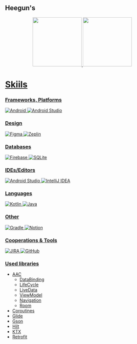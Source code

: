 ## Heegun's
<div align="center">
  <a href="https://github.com/GS-Family/KNONG_ANDROID_APP">
  <img height="160em" src="https://github-readme-stats.vercel.app/api?username=heegun0707&show_icons=true&theme=dracula&include_all_commits=true&count_private=true"/>
  <img height="160em" src="https://github-readme-stats.vercel.app/api/top-langs/?username=heegun0707&layout=compact&langs_count=7&theme=dracula"/>
</div>

# Skiils
### Frameworks, Platforms
![Android](https://img.shields.io/badge/Android-3DDC84?style=for-the-badge&logo=android&logoColor=white)
![Android Studio](https://img.shields.io/badge/Android_Studio-3DDC84?style=for-the-badge&logo=android-studio&logoColor=white)

### Design
![Figma](https://img.shields.io/badge/figma-%23F24E1E.svg?style=for-the-badge&logo=figma&logoColor=white)
![Zeplin](https://img.shields.io/badge/zeplin-%FFD700.svg?style=for-the-badge) 

### Databases

![Firebase](https://img.shields.io/badge/Firebase-039BE5?style=for-the-badge&logo=Firebase&logoColor=white) ![SQLite](https://img.shields.io/badge/sqlite-%2307405e.svg?style=for-the-badge&logo=sqlite&logoColor=white) 

### IDEs/Editors

![Android Studio](https://img.shields.io/badge/Android%20Studio-3DDC84.svg?style=for-the-badge&logo=android-studio&logoColor=white) ![IntelliJ IDEA](https://img.shields.io/badge/IntelliJIDEA-000000.svg?style=for-the-badge&logo=intellij-idea&logoColor=white)

### Languages

![Kotlin](https://img.shields.io/badge/kotlin-%237F52FF.svg?style=for-the-badge&logo=kotlin&logoColor=white) ![Java](https://img.shields.io/badge/java-%23ED8B00.svg?style=for-the-badge&logo=java&logoColor=white)

### Other

![Gradle](https://img.shields.io/badge/Gradle-02303A.svg?style=for-the-badge&logo=Gradle&logoColor=white) 
![Notion](https://img.shields.io/badge/Notion-%23000000.svg?style=for-the-badge&logo=notion&logoColor=white)

### Cooperations & Tools
![JIRA](https://img.shields.io/badge/Jira-0052CC?style=for-the-badge&logo=Jira&logoColor=white)
![GitHub](https://img.shields.io/badge/github-%23121011.svg?style=for-the-badge&logo=github&logoColor=white) 

### Used libraries
- AAC
  * DataBinding
  * LifeCycle
  * LiveData
  * ViewModel
  * Navigation
  * Room  
- Coroutines
- Glide
- Gson
- Hilt
- KTX
- Retrofit

